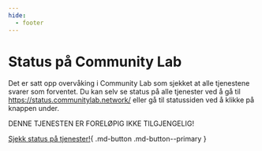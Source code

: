 ```yaml
---
hide:
  - footer
---
```

# Status på Community Lab

Det er satt opp overvåking i Community Lab som sjekket at alle tjenestene svarer som forventet. Du kan selv se status på alle tjenester ved å gå til <https://status.communitylab.network/> eller gå til statussiden ved å klikke på knappen under.

DENNE TJENESTEN ER FORELØPIG IKKE TILGJENGELIG!

[Sjekk status på tjenester!](https://status.communitylab.network/){ .md-button .md-button--primary }
